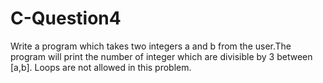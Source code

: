 # C-Question4
Write a program which takes two integers a and b from the user.The program will print the number of integer which are divisible by 3 between [a,b].
Loops are not allowed in this problem.
